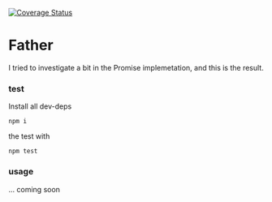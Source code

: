 [![Coverage Status](https://coveralls.io/repos/github/fedeghe/Father/badge.svg?branch=master)](https://coveralls.io/github/fedeghe/Father?branch=master)


# Father  

I tried to investigate a bit in the Promise implemetation, and this is the result. 

### test

Install all dev-deps

```
npm i
```

the test with  

```
npm test
```



### usage

 ... coming soon